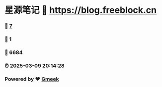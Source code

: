# 星源笔记 :link: https://blog.freeblock.cn 
### :page_facing_up: [7](https://blog.freeblock.cn/tag.html) 
### :speech_balloon: 1 
### :hibiscus: 6684 
### :alarm_clock: 2025-03-09 20:14:28 
### Powered by :heart: [Gmeek](https://github.com/Meekdai/Gmeek)
